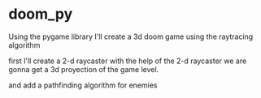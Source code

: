 # doom_py

Using the pygame library I'll create a 3d doom game using the raytracing algorithm

first I'll create a 2-d raycaster
with the help of the 2-d raycaster we are gonna get a 3d proyection of the game level.

and add a pathfinding algorithm for enemies
